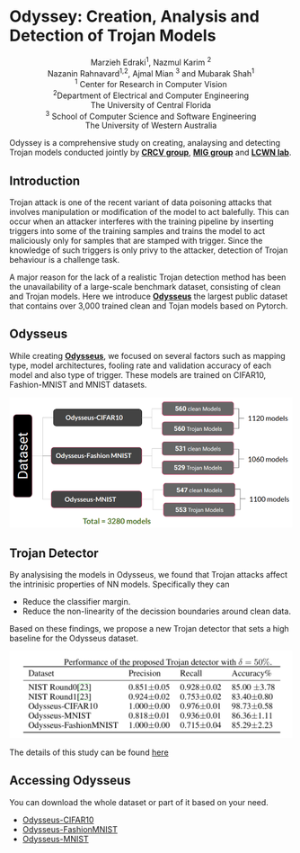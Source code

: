 # Odyssey: Creation, Analysis and Detection of Trojan Models 
<div align="center"> Marzieh Edraki<sup>1</sup>, Nazmul Karim <sup> 2</sup> <br/>
Nazanin Rahnavard<sup>1,2</sup>, Ajmal Mian <sup>3</sup> and Mubarak Shah<sup>1</sup><br/>
<sup>1</sup> Center for Research in Computer Vision<br/>
<sup>2</sup>Department of Electrical and Computer Engineering <br/>
The University of Central Florida <br/>
<sup>3</sup> School of Computer Science and Software Engineering <br/>
The University of Western Australia <br/></div>
   



Odyssey is a comprehensive study on creating, analaysing and detecting Trojan models conducted jointly by [**CRCV group**](https://www.crcv.ucf.edu), [**MIG group**](https://staffhome.ecm.uwa.edu.au/~00053650/) and [**LCWN lab**](http://cwnlab.eecs.ucf.edu).  

## Introduction 
Trojan attack is one of the recent variant of data poisoning attacks that involves manipulation or modification of the model to act balefully.
This can occur when an attacker interferes with the training pipeline by inserting triggers into some of the training samples and trains the model to act maliciously only for samples that are stamped with trigger. Since the knowledge of such triggers is only privy to the attacker, detection of Trojan behaviour is a challenge task. 

A major reason for the lack of a realistic Trojan detection method has been the unavailability of a large-scale benchmark dataset, consisting of clean and Trojan models. Here we introduce [**Odysseus**](https://drive.google.com/drive/folders/1o-F3ttZS6el975XZOHOtqj8YxncHOivd?usp=sharing) the largest public dataset that contains over 3,000 trained clean and Tojan models based on Pytorch. 

## Odysseus

While creating [**Odysseus**](https://drive.google.com/drive/folders/1o-F3ttZS6el975XZOHOtqj8YxncHOivd?usp=sharing), we focused on several factors such as mapping type, model architectures, fooling rate and validation accuracy of each model and also type of trigger. These models are trained on CIFAR10, Fashion-MNIST and MNIST datasets. 
 
 
![alt tag](./fig/model_creation.png)

## Trojan Detector
By analysising the models in Odysseus, we found that Trojan attacks affect the intrinisic properties of NN models. Specifically they can  
  * Reduce the classifier margin.
  * Reduce the non-linearity of the decission boundaries around clean data.
  
  Based on these findings, we propose a new Trojan detector that sets a high baseline for the Odysseus dataset. 

  ![alt tag](./fig/Acc.png)
  
  The details of this study can be found [here](https://arxiv.org/pdf/2007.08142.pdf)

## Accessing Odysseus
You can download the whole dataset or part of it based on your need.
  * [Odysseus-CIFAR10 ](https://drive.google.com/file/d/1xOP02xMflwpn0M7WGa9PibvxAdnNA4tn/view?usp=sharing)
  * [Odysseus-FashionMNIST](https://drive.google.com/file/d/1vuHQUPU7tOYPOPuZwWUOdDTjyFNM7lo4/view?usp=sharing)
  * [Odysseus-MNIST](https://drive.google.com/file/d/1RN70TqTJQ5eop-Dspiqcbt3AjF1GTvQR/view?usp=sharing)
  
  
  
  
